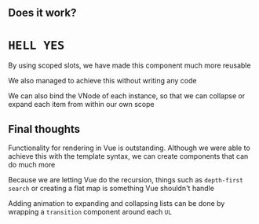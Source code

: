 ## Does it work?

# `HELL YES`

By using scoped slots, we have made this component much more reusable

We also managed to achieve this without writing any code

We can also bind the VNode of each instance, so that we can collapse or expand
each item from within our own scope

## Final thoughts

Functionality for rendering in Vue is outstanding. Although we were able to
achieve this with the template syntax, we can create components that can do much
more

Because we are letting Vue do the recursion, things such as `depth-first search`
or creating a flat map is something Vue shouldn't handle

Adding animation to expanding and collapsing lists can be done by wrapping a
`transition` component around each `UL`
